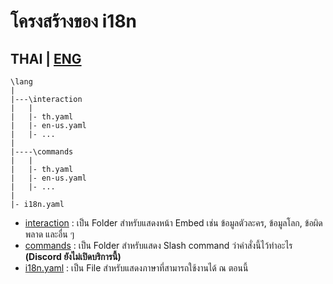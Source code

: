 # โครงสร้างของ i18n
THAI | [ENG](../docs/README_LANG_EN.md)
----
```
\lang
|
|---\interaction
|   |
|   |- th.yaml
|   |- en-us.yaml
|   |- ...
|
|----\commands
|   |
|   |- th.yaml
|   |- en-us.yaml
|   |- ...
|
|- i18n.yaml
```
- [interaction](../interaction/) : เป็น Folder สำหรับแสดงหน้า Embed เช่น ข้อมูลตัวละคร, ข้อมูลโลก, ข้อผิดพลาด และอื่น ๆ 
- [commands](./commands/) : เป็น Folder สำหรับแสดง Slash command ว่าคำสั่งนี้ไว้ทำอะไร **(Discord ยังไม่เปิดบริการนี้)**
- [i18n.yaml](./i18n.yaml) : เป็น File สำหรับแสดงภาษาที่สามารถใช้งานได้ ณ ตอนนี้